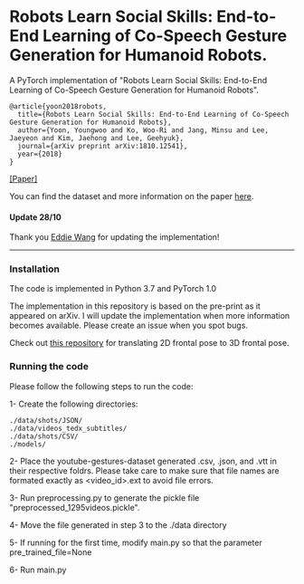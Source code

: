 # Robots Learn Social Skills: End-to-End Learning of Co-Speech Gesture Generation for Humanoid Robots.
A PyTorch implementation of "Robots Learn Social Skills: End-to-End Learning of Co-Speech Gesture Generation for Humanoid Robots". 

    @article{yoon2018robots,
      title={Robots Learn Social Skills: End-to-End Learning of Co-Speech Gesture Generation for Humanoid Robots},
      author={Yoon, Youngwoo and Ko, Woo-Ri and Jang, Minsu and Lee, Jaeyeon and Kim, Jaehong and Lee, Geehyuk},
      journal={arXiv preprint arXiv:1810.12541},
      year={2018}
    }
[[Paper]](https://arxiv.org/pdf/1810.12541.pdf)

You can find the dataset and more information on the paper [here](https://sites.google.com/view/youngwoo-yoon/projects/co-speech-gesture-generation).

#### Update 28/10
Thank you [Eddie Wang](https://github.com/ehwa009) for updating the implementation!

----
### Installation
The code is implemented in Python 3.7 and PyTorch 1.0

The implementation in this repository is based on the pre-print as it appeared on arXiv. I will update the implementation when more information becomes available. Please create an issue when you spot bugs. 

Check out [this repository](https://github.com/pieterwolfert/2d_to_3d_human_pose_converter) for translating 2D frontal pose to 3D frontal pose.

### Running the code

Please follow the following steps to run the code:

1- Create the following directories:

	./data/shots/JSON/
	./data/videos_tedx_subtitles/
	./data/shots/CSV/
	./models/

2- Place the youtube-gestures-dataset generated .csv, .json, and .vtt in their respective foldrs. Please take care to make sure that file names are formated exactly as <video_id>.ext to avoid file errors.

3- Run preprocessing.py to generate the pickle file "preprocessed_1295videos.pickle".

4- Move the file generated in step 3 to the ./data directory

5- If running for the first time, modify main.py so that the parameter pre_trained_file=None

6- Run main.py
